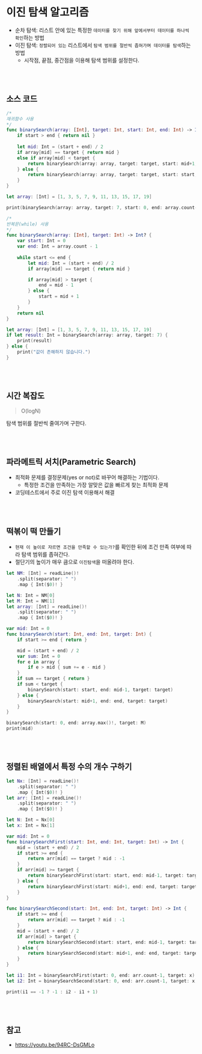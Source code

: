 # 이진 탐색 알고리즘

- 순차 탐색: 리스트 안에 있는 특정한 `데이터를 찾기 위해 앞에서부터 데이터를 하나씩 확인`하는 방법
- 이진 탐색: `정렬되어 있는` 리스트에서 `탐색 범위를 절반씩 좁혀가며 데이터를 탐색`하는 방법
  - 시작점, 끝점, 중간점을 이용해 탐색 범위를 설정한다.

<br><br>

## 소스 코드
```swift
/*
재귀함수 사용
*/
func binarySearch(array: [Int], target: Int, start: Int, end: Int) -> Int? { 
    if start > end { return nil }
    
    let mid: Int = (start + end) / 2
    if array[mid] == target { return mid }
    else if array[mid] < target {
        return binarySearch(array: array, target: target, start: mid+1, end: end)
    } else {
        return binarySearch(array: array, target: target, start: start, end: mid-1)
    }
}

let array: [Int] = [1, 3, 5, 7, 9, 11, 13, 15, 17, 19]

print(binarySearch(array: array, target: 7, start: 0, end: array.count-1))
```
```swift
/*
반복문(while) 사용
*/
func binarySearch(array: [Int], target: Int) -> Int? {    
    var start: Int = 0
    var end: Int = array.count - 1
    
    while start <= end { 
        let mid: Int = (start + end) / 2
        if array[mid] == target { return mid }

        if array[mid] > target { 
            end = mid - 1
        } else { 
            start = mid + 1
        }
    }
    return nil
}

let array: [Int] = [1, 3, 5, 7, 9, 11, 13, 15, 17, 19]
if let result: Int = binarySearch(array: array, target: 7) { 
    print(result)
} else { 
    print("값이 존해하지 않습니다.")
}
```

<br><br>

## 시간 복잡도

> O(logN)

탐색  범위를 절반씩 줄여가며 구한다.

<br><br>

## 파라메트릭 서치(Parametric Search)

- 최적화 문제를 결정문제(yes or not)로 바꾸어 해결하는 기법이다.
  - 특정한 조건을 만족하는 가장 알맞은 값을 빠르게 찾는 최적화 문제
- 코딩테스트에서 주로 이진 탐색 이용해서 해결

<br><br>

## 떡볶이 떡 만들기

- `현재 이 높이로 자르면 조건을 만족할 수 있는가?`를 확인한 뒤에 조건 만족 여부에 따라 탐색 범위를 좁혀간다.
- 절단기의 높이가 매우 큼으로 `이진탐색`을 떠올려야 한다.

```swift
let NM: [Int] = readLine()!
    .split(separator: " ")
    .map { Int($0)! }

let N: Int = NM[0]
let M: Int = NM[1]
let array: [Int] = readLine()!
    .split(separator: " ")
    .map { Int($0)! }

var mid: Int = 0
func binarySearch(start: Int, end: Int, target: Int) { 
    if start >= end { return }

    mid = (start + end) / 2
    var sum: Int = 0
    for e in array { 
        if e > mid { sum += e - mid }
    }
    if sum == target { return }
    if sum < target { 
        binarySearch(start: start, end: mid-1, target: target)
    } else {
        binarySearch(start: mid+1, end: end, target: target)
    }
}

binarySearch(start: 0, end: array.max()!, target: M)
print(mid)
```

<br><br>

## 정렬된 배열에서 특정 수의 개수 구하기

```swift
let Nx: [Int] = readLine()!
    .split(separator: " ")
    .map { Int($0)! }
let arr: [Int] = readLine()!
    .split(separator: " ")
    .map { Int($0)! }

let N: Int = Nx[0]
let x: Int = Nx[1]

var mid: Int = 0
func binarySearchFirst(start: Int, end: Int, target: Int) -> Int {
    mid = (start + end) / 2
    if start >= end {       
        return arr[mid] == target ? mid : -1
    }
    if arr[mid] >= target { 
        return binarySearchFirst(start: start, end: mid-1, target: target)
    } else {
        return binarySearchFirst(start: mid+1, end: end, target: target)
    }
}

func binarySearchSecond(start: Int, end: Int, target: Int) -> Int { 
    if start >= end {      
        return arr[mid] == target ? mid : -1
    }
    mid = (start + end) / 2
    if arr[mid] > target { 
        return binarySearchSecond(start: start, end: mid-1, target: target)
    } else {
        return binarySearchSecond(start: mid+1, end: end, target: target)
    }
}

let i1: Int = binarySearchFirst(start: 0, end: arr.count-1, target: x)
let i2: Int = binarySearchSecond(start: 0, end: arr.count-1, target: x)

print(i1 == -1 ? -1 : i2 - i1 + 1)
```

<br><br>

## 참고

- https://youtu.be/94RC-DsGMLo